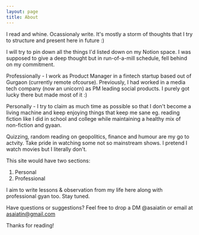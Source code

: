```yaml
---
layout: page
title: About
---
```


<p class="message">
  I read and whine. Ocassionaly write. It's mostly a storm of thoughts that I try to structure and present here in future :)
</p>

I will try to pin down all the things I'd listed down on my Notion space. I was supposed to give a deep thought but in run-of-a-mill schedule, fell behind on my commitment.

Professionally - I work as Product Manager in a fintech startup based out of Gurgaon (currently remote ofcourse). Previously, I had worked in a media tech company (now an unicorn) as PM leading social products. I purely got lucky there but made most of it :)

Personally - I try to claim as much time as possible so that I don't become a living machine and keep enjoying things that keep me sane eg. reading fiction like I did in school and college while maintaining a healthy mix of non-fiction and gyaan. 

Quizzing, random reading on geopolitics, finance and humour are my go to actvity. Take pride in watching some not so mainstream shows. I pretend I watch movies but I literally don't.

This site would have two sections:
1. Personal
2. Professional

I aim to write lessons & observation from my life here along with professional gyan too. Stay tuned.

Have questions or suggestions? Feel free to drop a DM @asaiatin or email at asaiatin@gmail.com

Thanks for reading!
